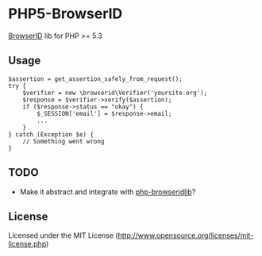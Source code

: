 PHP5-BrowserID
==============

[BrowserID](https://browserid.org/) lib for PHP >= 5.3

Usage
-----

	$assertion = get_assertion_safely_from_request();
	try {
		$verifier = new \browserid\Verifier('yoursite.org');
		$response = $verifier->verify($assertion);
		if ($response->status == "okay") {
			$_SESSION['email'] = $response->email;
			...
		}
	} catch (Exception $e) {
		// Something went wrong
	}

TODO
----

* Make it abstract and integrate with [php-browseridlib](https://github.com/Falco20019/php-browseridlib)?

License
-------

Licensed under the MIT License (http://www.opensource.org/licenses/mit-license.php)
